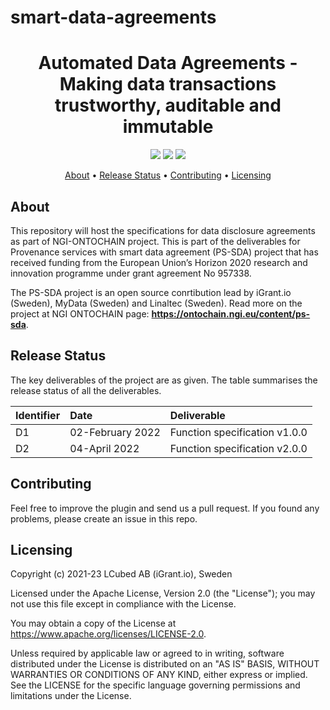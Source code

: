 # smart-data-agreements

<h1 align="center">
    Automated Data Agreements - Making data transactions trustworthy, auditable and immutable
</h1>

<p align="center">
    <a href="/../../commits/" title="Last Commit"><img src="https://img.shields.io/github/last-commit/decentralised-dataexchange/smart-data-agreements?style=flat"></a>
    <a href="/../../issues" title="Open Issues"><img src="https://img.shields.io/github/issues/decentralised-dataexchange/smart-data-agreements?style=flat"></a>
    <a href="./LICENSE" title="License"><img src="https://img.shields.io/badge/License-Apache%202.0-green.svg?style=flat"></a>
</p>

<p align="center">
  <a href="#about">About</a> •
  <a href="#release-status">Release Status</a> •
  <a href="#contributing">Contributing</a> •
  <a href="#licensing">Licensing</a>
</p>

## About

This repository will host the specifications for data disclosure agreements as part of NGI-ONTOCHAIN project. This is part of the deliverables for Provenance services with smart data agreement (PS-SDA) project that has received funding from the European Union’s Horizon 2020 research and innovation programme under grant agreement No 957338.

The PS-SDA project is an open source conrtibution lead by iGrant.io (Sweden), MyData (Sweden) and Linaltec (Sweden). Read more on the project at NGI ONTOCHAIN page: **https://ontochain.ngi.eu/content/ps-sda**.

## Release Status

The key deliverables of the project are as given. The table summarises the release status of all the deliverables.

| Identifier | Date             | Deliverable                   |
| :--------- | :--------------- | :---------------------------- |
| D1         | 02-February 2022 | Function specification v1.0.0 |
| D2         | 04-April 2022    | Function specification v2.0.0 |

## Contributing

Feel free to improve the plugin and send us a pull request. If you found any problems, please create an issue in this repo.

## Licensing
Copyright (c) 2021-23 LCubed AB (iGrant.io), Sweden

Licensed under the Apache License, Version 2.0 (the "License"); you may not use this file except in compliance with the License.

You may obtain a copy of the License at https://www.apache.org/licenses/LICENSE-2.0.

Unless required by applicable law or agreed to in writing, software distributed under the License is distributed on an "AS IS" BASIS, WITHOUT WARRANTIES OR CONDITIONS OF ANY KIND, either express or implied. See the LICENSE for the specific language governing permissions and limitations under the License.

